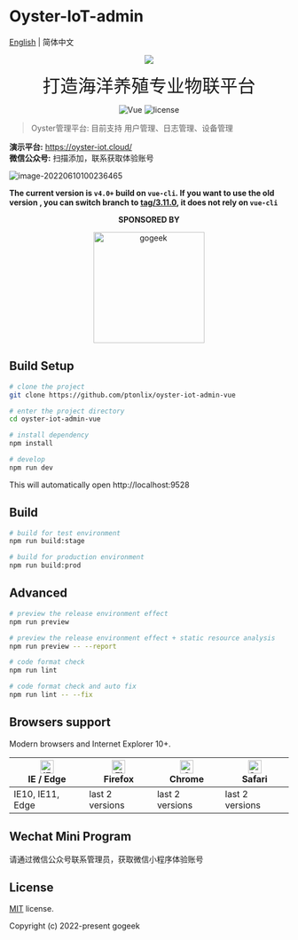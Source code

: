 # Oyster-IoT-admin

[English](./README.md) | 简体中文

<p>
	<p align="center">
		<img src="https://img.gejiba.com/images/375278c7eb92bab1d7ba09f27e2fe8b4.png">
	</p>
	<p align="center">
		<font size=6 face="宋体">打造海洋养殖专业物联平台</font>
	<p>
</p>
<p align="center">
<img alt="Vue" src="https://img.shields.io/badge/Vue-2.0-blue">
<img alt="license" src="https://img.shields.io/badge/license-MIT-lightgrey">
</p>

> Oyster管理平台: 目前支持 用户管理、日志管理、设备管理

**演示平台:** https://oyster-iot.cloud/  
**微信公众号:** 扫描添加，联系获取体验账号

<img src="https://img.gejiba.com/images/7ba3b6926304f02ca20edb6ef4dec764.jpg" alt="image-20220610100236465" />

**The current version is `v4.0+` build on `vue-cli`. If you want to use the old version , you can switch branch to [tag/3.11.0](https://github.com/PanJiaChen/vue-admin-template/tree/tag/3.11.0), it does not rely on `vue-cli`**

<p align="center">
  <b>SPONSORED BY</b>
</p>
<p align="center">
   <a href="https://www.gogeek.com.cn/" title="gogeek" target="_blank">
      <img height="200px" src="https://img.gejiba.com/images/96b6d150bd758b13d66aec66cb18044e.jpg" title="gogeek">
   </a>
</p>

## Build Setup

```bash
# clone the project
git clone https://github.com/ptonlix/oyster-iot-admin-vue

# enter the project directory
cd oyster-iot-admin-vue

# install dependency
npm install

# develop
npm run dev
```

This will automatically open http://localhost:9528

## Build

```bash
# build for test environment
npm run build:stage

# build for production environment
npm run build:prod
```

## Advanced

```bash
# preview the release environment effect
npm run preview

# preview the release environment effect + static resource analysis
npm run preview -- --report

# code format check
npm run lint

# code format check and auto fix
npm run lint -- --fix
```
## Browsers support

Modern browsers and Internet Explorer 10+.

| [<img src="https://raw.githubusercontent.com/alrra/browser-logos/master/src/edge/edge_48x48.png" alt="IE / Edge" width="24px" height="24px" />](http://godban.github.io/browsers-support-badges/)</br>IE / Edge | [<img src="https://raw.githubusercontent.com/alrra/browser-logos/master/src/firefox/firefox_48x48.png" alt="Firefox" width="24px" height="24px" />](http://godban.github.io/browsers-support-badges/)</br>Firefox | [<img src="https://raw.githubusercontent.com/alrra/browser-logos/master/src/chrome/chrome_48x48.png" alt="Chrome" width="24px" height="24px" />](http://godban.github.io/browsers-support-badges/)</br>Chrome | [<img src="https://raw.githubusercontent.com/alrra/browser-logos/master/src/safari/safari_48x48.png" alt="Safari" width="24px" height="24px" />](http://godban.github.io/browsers-support-badges/)</br>Safari |
| --------- | --------- | --------- | --------- |
| IE10, IE11, Edge| last 2 versions| last 2 versions| last 2 versions

## Wechat Mini Program

请通过微信公众号联系管理员，获取微信小程序体验账号

## License

[MIT](https://github.com/ptonlix/oyster-iot-admin-vue/blob/main/LICENSE) license.

Copyright (c) 2022-present gogeek
